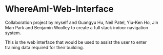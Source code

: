 # WhereAmI-Web-Interface

Collaboration project by myself and Guangyu Hu, Neil Patel, Yiu-Ken Ho, Jin Man Park and Benjamin Woolley to create a full stack indoor navigation system.

This is the web interface that would be used to assist the user to enter training data required for their building.
